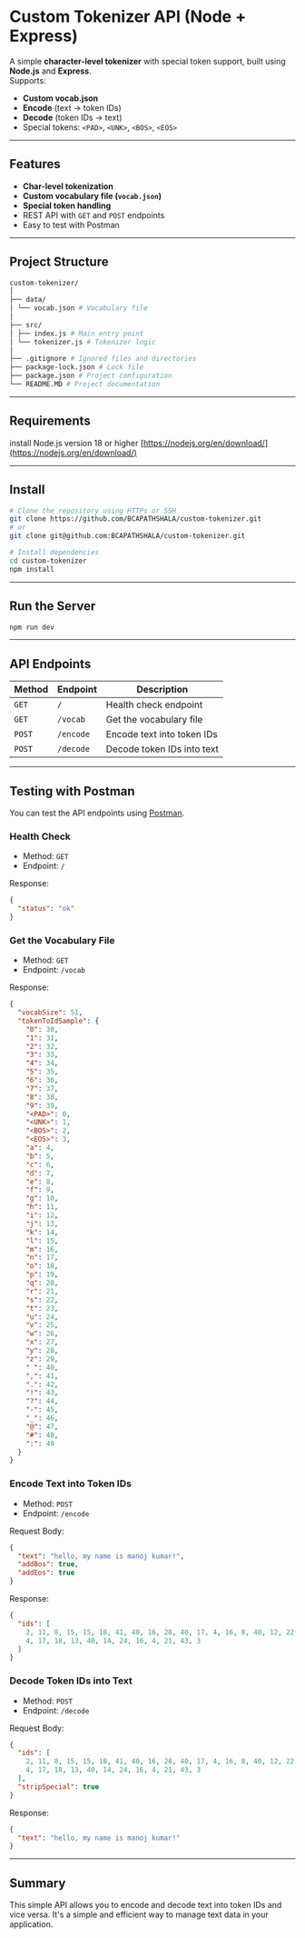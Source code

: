 # Custom Tokenizer API (Node + Express)

A simple **character-level tokenizer** with special token support, built using **Node.js** and **Express**.  
Supports:

- **Custom vocab.json**
- **Encode** (text → token IDs)
- **Decode** (token IDs → text)
- Special tokens: `<PAD>`, `<UNK>`, `<BOS>`, `<EOS>`

---

## Features

- **Char-level tokenization**
- **Custom vocabulary file (`vocab.json`)**
- **Special token handling**
- REST API with `GET` and `POST` endpoints
- Easy to test with Postman

---

## Project Structure

```bash
custom-tokenizer/
│
├── data/
│ └── vocab.json # Vocabulary file
│
├── src/
│ ├── index.js # Main entry point
│ └── tokenizer.js # Tokenizer logic
│
├── .gitignore # Ignored files and directories
├── package-lock.json # Lock file
├── package.json # Project configuration
└── README.MD # Project documentation
```

---

## Requirements

install Node.js version 18 or higher [https://nodejs.org/en/download/](https://nodejs.org/en/download/)

---

## Install

```bash
# Clone the repository using HTTPs or SSH
git clone https://github.com/BCAPATHSHALA/custom-tokenizer.git
# or
git clone git@github.com:BCAPATHSHALA/custom-tokenizer.git

# Install dependencies
cd custom-tokenizer
npm install
```

---

## Run the Server

```bash
npm run dev
```

---

## API Endpoints

| Method | Endpoint  | Description                |
| ------ | --------- | -------------------------- |
| `GET`  | `/`       | Health check endpoint      |
| `GET`  | `/vocab`  | Get the vocabulary file    |
| `POST` | `/encode` | Encode text into token IDs |
| `POST` | `/decode` | Decode token IDs into text |

---

## Testing with Postman

You can test the API endpoints using [Postman](https://www.postman.com/).

### Health Check

- Method: `GET`
- Endpoint: `/`

Response:

```json
{
  "status": "ok"
}
```

### Get the Vocabulary File

- Method: `GET`
- Endpoint: `/vocab`

Response:

```json
{
  "vocabSize": 51,
  "tokenToIdSample": {
    "0": 30,
    "1": 31,
    "2": 32,
    "3": 33,
    "4": 34,
    "5": 35,
    "6": 36,
    "7": 37,
    "8": 38,
    "9": 39,
    "<PAD>": 0,
    "<UNK>": 1,
    "<BOS>": 2,
    "<EOS>": 3,
    "a": 4,
    "b": 5,
    "c": 6,
    "d": 7,
    "e": 8,
    "f": 9,
    "g": 10,
    "h": 11,
    "i": 12,
    "j": 13,
    "k": 14,
    "l": 15,
    "m": 16,
    "n": 17,
    "o": 18,
    "p": 19,
    "q": 20,
    "r": 21,
    "s": 22,
    "t": 23,
    "u": 24,
    "v": 25,
    "w": 26,
    "x": 27,
    "y": 28,
    "z": 29,
    " ": 40,
    ",": 41,
    ".": 42,
    "!": 43,
    "?": 44,
    "-": 45,
    "_": 46,
    "@": 47,
    "#": 48,
    ":": 49
  }
}
```

### Encode Text into Token IDs

- Method: `POST`
- Endpoint: `/encode`

Request Body:

```json
{
  "text": "hello, my name is manoj kumar!",
  "addBos": true,
  "addEos": true
}
```

Response:

```json
{
  "ids": [
    2, 11, 8, 15, 15, 18, 41, 40, 16, 28, 40, 17, 4, 16, 8, 40, 12, 22, 40, 16,
    4, 17, 18, 13, 40, 14, 24, 16, 4, 21, 43, 3
  ]
}
```

### Decode Token IDs into Text

- Method: `POST`
- Endpoint: `/decode`

Request Body:

```json
{
  "ids": [
    2, 11, 8, 15, 15, 18, 41, 40, 16, 28, 40, 17, 4, 16, 8, 40, 12, 22, 40, 16,
    4, 17, 18, 13, 40, 14, 24, 16, 4, 21, 43, 3
  ],
  "stripSpecial": true
}
```

Response:

```json
{
  "text": "hello, my name is manoj kumar!"
}
```

---

## Summary

This simple API allows you to encode and decode text into token IDs and vice versa. It's a simple and efficient way to manage text data in your application.
